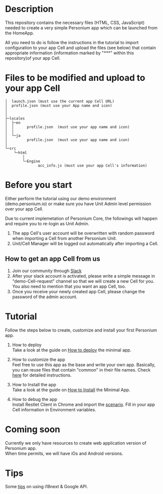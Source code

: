 # Description  
This repository contains the necessary files (HTML, CSS, JavaScript) needed to create a very simple Personium app which can be launched from the HomeApp.

All you need to do is follow the instructions in the tutorial to import configuration to your app Cell and upload the files (see below) that contain appropriate information (information marked by "***" within this repository)of your app Cell.  

# Files to be modified and upload to your app Cell    

    │  launch.json (must use the current app Cell URL)
    │  profile.json (must use your App name and icon)
    │  
    │      
    ├─locales
    │  ├─en
    │  │      profile.json  (must use your app name and icon)
    │  │      
    │  └─ja
    │         profile.json  (must use your app name and icon)
    │          
    └─src
        └─html
            │  
            └─Engine
                   acc_info.js (must use your app Cell's information)


# Before you start  
Either perform the tutorial using our demo environment (demo.personium.io) or make sure you have Unit Admin level permission over your app Cell.  

Due to current implemetation of Personium Core, the followings will happen and require you to re-login as Unit Admin.  

1. The app Cell's user account will be overwritten with random password when importing a Cell from another Personium Unit.  
1. Unit/Cell Manager will be logged out automatically after importing a Cell.  

## How to get an app Cell from us  
1. Join our community through [Slack](https://docs.google.com/forms/d/e/1FAIpQLSeup_VHnO09yB0r-pfQuQPSZkxZrVsisiFlSuNf0MPnUFKKGw/viewform?c=0&w=1)  
1. After your slack account is activated, please write a simple message in "demo-Cell-request" channel so that we will create a new Cell for you.  
You also need to mention that you want an app Cell, too.  
1. Once you receive your newly created app Cell, please change the password of the admin account.  

# Tutorial  
Follow the steps below to create, customize and install your first Personium app.  

1. How to deploy  
Take a look at the guide on [How to deploy](doc/HowToDeploy.md) the minimal app.  

1. How to customize the app  
Feel free to use this app as the base and write your own app. Basically, you can reuse files that contain "common" in their file names. Check [here](doc/Customizations.md) for detailed instructions.  

1. How to Install the app  
Take a look at the guide on [How to Install](doc/HowToInstallApp.md) the Minimal App.

1. How to debug the app  
Install Restlet Client in Chrome and import the [scenario](doc/Personium_Mokumoku3.json). Fill in your app Cell information in Environment variables.  

# Coming soon  
Currently we only have resources to create web application version of Personium app.  
When time permits, we will have iOs and Android versions.  
 
# Tips  
Some [tips](doc/Tips.md) on using i18next & Google API.    
